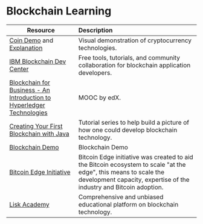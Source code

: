 # Blockchain Learning

| Resource	|      Description     	|
|----------	|:------	|
|<a href="https://coindemo.io/" target="_blank" >Coin Demo</a> and <a href="https://medium.freecodecamp.org/how-does-bitcoin-work-i-built-an-app-to-show-you-f9fcd50bdd0d" target="_blank" >Explanation</a>|Visual demonstration of cryptocurrency technologies.|
|<a href="https://developer.ibm.com/blockchain/" target="_blank" >IBM Blockchain Dev Center</a>|Free tools, tutorials, and community collaboration for blockchain application developers.|
|<a href="https://www.edx.org/course/blockchain-business-introduction-linuxfoundationx-lfs171x" target="_blank" >Blockchain for Business - An Introduction to Hyperledger Technologies</a>|MOOC by edX.|
|<a href="https://medium.com/programmers-blockchain/create-simple-blockchain-java-tutorial-from-scratch-6eeed3cb03fa" target="_blank" >Creating Your First Blockchain with Java</a>|Tutorial series to help build a picture of how one could develop blockchain technology.|
|<a href="https://anders.com/blockchain/" target="_blank" >Blockchain Demo</a>|Blockchain Demo|
|<a href="https://bitcoinedge.org/tutorials" target="_blank" >Bitcoin Edge Initiative</a>|Bitcoin Edge initiative was created to aid the Bitcoin ecosystem to scale "at the edge", this means to scale the development capacity, expertise of the industry and Bitcoin adoption.|
|<a href="https://lisk.io/academy" target="_blank" >Lisk Academy</a>|Comprehensive and unbiased educational platform on blockchain technology. |
